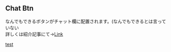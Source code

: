 ## Chat Btn 
なんでもできるボタンがチャット欄に配置されます。(なんでもできるとは言っていない  
詳しくは紹介記事にて→[Link](http://uruchi.blog51.fc2.com/blog-entry-808.html)
  
<a href="http://uruchi.blog51.fc2.com/blog-entry-808.html" target="_blank">test</a>
